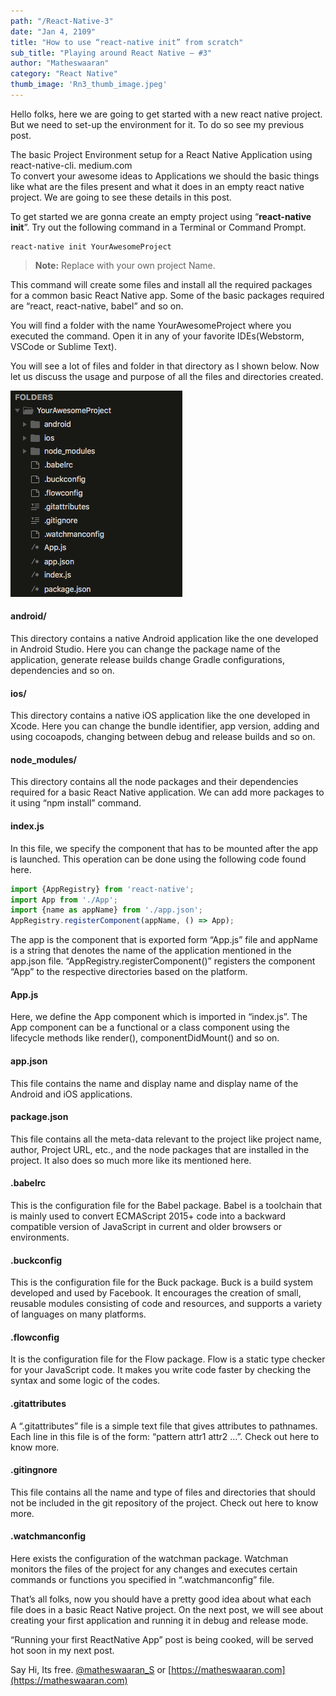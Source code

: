 ```yaml
---
path: "/React-Native-3"
date: "Jan 4, 2109"
title: "How to use “react-native init” from scratch"
sub_title: "Playing around React Native — #3"
author: "Matheswaaran"
category: "React Native"
thumb_image: 'Rn3_thumb_image.jpeg'
---
```


Hello folks, here we are going to get started with a new react native project. But we need to set-up the environment for it. To do so see my previous post.

The basic Project Environment setup for a React Native Application using react-native-cli.
medium.com	
To convert your awesome ideas to Applications we should the basic things like what are the files present and what it does in an empty react native project. We are going to see these details in this post.

To get started we are gonna create an empty project using “**react-native init**”. Try out the following command in a Terminal or Command Prompt.

```console
react-native init YourAwesomeProject
```

> **Note:** Replace <YourAwesomeProject> with your own project Name.

This command will create some files and install all the required packages for a common basic React Native app. Some of the basic packages required are “react, react-native, babel” and so on.

You will find a folder with the name YourAwesomeProject where you executed the command. Open it in any of your favorite IDEs(Webstorm, VSCode or Sublime Text).

You will see a lot of files and folder in that directory as I shown below. Now let us discuss the usage and purpose of all the files and directories created.

![](./directories.png)

#### android/
This directory contains a native Android application like the one developed in Android Studio. Here you can change the package name of the application, generate release builds change Gradle configurations, dependencies and so on.

#### ios/
This directory contains a native iOS application like the one developed in Xcode. Here you can change the bundle identifier, app version, adding and using cocoapods, changing between debug and release builds and so on.

#### node_modules/
This directory contains all the node packages and their dependencies required for a basic React Native application. We can add more packages to it using “npm install” command.

#### index.js
In this file, we specify the component that has to be mounted after the app is launched. This operation can be done using the following code found here.

```javascript
import {AppRegistry} from 'react-native';
import App from './App';
import {name as appName} from './app.json';
AppRegistry.registerComponent(appName, () => App);
```

The app is the component that is exported form “App.js” file and appName is a string that denotes the name of the application mentioned in the app.json file. “AppRegistry.registerComponent()” registers the component “App” to the respective directories based on the platform.

#### App.js
Here, we define the App component which is imported in “index.js”. The App component can be a functional or a class component using the lifecycle methods like render(), componentDidMount() and so on.

#### app.json
This file contains the name and display name and display name of the Android and iOS applications.

#### package.json
This file contains all the meta-data relevant to the project like project name, author, Project URL, etc., and the node packages that are installed in the project. It also does so much more like its mentioned here.

#### .babelrc
This is the configuration file for the Babel package. Babel is a toolchain that is mainly used to convert ECMAScript 2015+ code into a backward compatible version of JavaScript in current and older browsers or environments.

#### .buckconfig
This is the configuration file for the Buck package. Buck is a build system developed and used by Facebook. It encourages the creation of small, reusable modules consisting of code and resources, and supports a variety of languages on many platforms.

#### .flowconfig
It is the configuration file for the Flow package. Flow is a static type checker for your JavaScript code. It makes you write code faster by checking the syntax and some logic of the codes.

#### .gitattributes
A “.gitattributes” file is a simple text file that gives attributes to pathnames. Each line in this file is of the form: “pattern attr1 attr2 …”. Check out here to know more.

#### .gitingnore
This file contains all the name and type of files and directories that should not be included in the git repository of the project. Check out here to know more.

#### .watchmanconfig
Here exists the configuration of the watchman package. Watchman monitors the files of the project for any changes and executes certain commands or functions you specified in “.watchmanconfig” file.

That’s all folks, now you should have a pretty good idea about what each file does in a basic React Native project. On the next post, we will see about creating your first application and running it in debug and release mode.

“Running your first ReactNative App” post is being cooked, will be served hot soon in my next post.

Say Hi, Its free. [@matheswaaran_S](https://twitter.com/matheswaaran_S) or [https://matheswaaran.com](https://matheswaaran.com)
